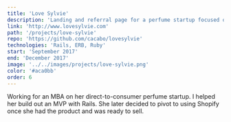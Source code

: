 ```yaml
---
title: 'Love Sylvie'
description: 'Landing and referral page for a perfume startup focused on building an online brand.'
link: 'http://www.lovesylvie.com'
path: '/projects/love-sylvie'
repo: 'https://github.com/cacabo/lovesylvie'
technologies: 'Rails, ERB, Ruby'
start: 'September 2017'
end: 'December 2017'
image: '../../images/projects/love-sylvie.png'
color: '#aca0bb'
order: 6
---
```


Working for an MBA on her direct-to-consumer perfume startup. I helped her build out an MVP with Rails. She later decided to pivot to using Shopify once she had the product and was ready to sell.
